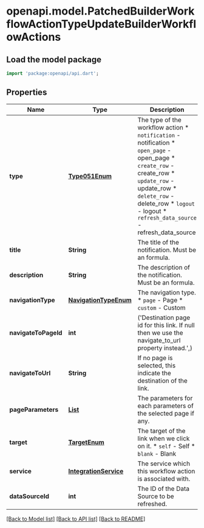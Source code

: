 # openapi.model.PatchedBuilderWorkflowActionTypeUpdateBuilderWorkflowActions

## Load the model package
```dart
import 'package:openapi/api.dart';
```

## Properties
Name | Type | Description | Notes
------------ | ------------- | ------------- | -------------
**type** | [**Type051Enum**](Type051Enum.md) | The type of the workflow action  * `notification` - notification * `open_page` - open_page * `create_row` - create_row * `update_row` - update_row * `delete_row` - delete_row * `logout` - logout * `refresh_data_source` - refresh_data_source | [optional] 
**title** | **String** | The title of the notification. Must be an formula. | [optional] [default to '']
**description** | **String** | The description of the notification. Must be an formula. | [optional] [default to '']
**navigationType** | [**NavigationTypeEnum**](NavigationTypeEnum.md) | The navigation type.  * `page` - Page * `custom` - Custom | [optional] 
**navigateToPageId** | **int** | ('Destination page id for this link. If null then we use the navigate_to_url property instead.',) | [optional] 
**navigateToUrl** | **String** | If no page is selected, this indicate the destination of the link. | [optional] [default to '']
**pageParameters** | [**List<PageParameterValue>**](PageParameterValue.md) | The parameters for each parameters of the selected page if any. | [optional] [default to const []]
**target** | [**TargetEnum**](TargetEnum.md) | The target of the link when we click on it.  * `self` - Self * `blank` - Blank | [optional] 
**service** | [**IntegrationService**](IntegrationService.md) | The service which this workflow action is associated with. | [optional] 
**dataSourceId** | **int** | The ID of the Data Source to be refreshed. | [optional] 

[[Back to Model list]](../README.md#documentation-for-models) [[Back to API list]](../README.md#documentation-for-api-endpoints) [[Back to README]](../README.md)


